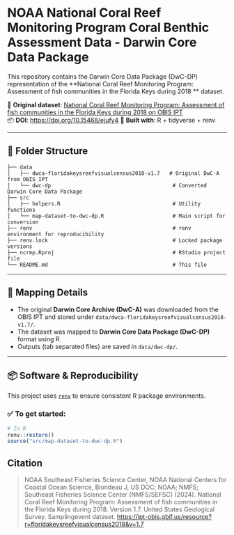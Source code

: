 #  NOAA National Coral Reef Monitoring Program Coral Benthic Assessment Data - Darwin Core Data Package

This repository contains the Darwin Core Data Package (DwC-DP) representation of the **National Coral Reef Monitoring Program: Assessment of fish communities in the Florida Keys during 2018 ** dataset.

🔗 **Original dataset**: [National Coral Reef Monitoring Program: Assessment of fish communities in the Florida Keys during 2018 on OBIS IPT](https://ipt-obis.gbif.us/resource?r=floridakeysreefvisualcensus2018)  
📦 **DOI**: https://doi.org/10.15468/ejufy4
🧰 **Built with**: R + tidyverse + renv

---

## 📁 Folder Structure

```
├── data
│   ├── dwca-floridakeysreefvisualcensus2018-v1.7   # Original DwC-A from OBIS IPT
│   └── dwc-dp                                       # Converted Darwin Core Data Package
├── src
│   ├── helpers.R                                    # Utility functions
│   └── map-dataset-to-dwc-dp.R                      # Main script for conversion
├── renv                                             # renv environment for reproducibility
├── renv.lock                                        # Locked package versions
├── ncrmp.Rproj                                      # RStudio project file
└── README.md                                        # This file
```

---

## 🧪 Mapping Details

- The original **Darwin Core Archive (DwC-A)** was downloaded from the OBIS IPT and stored under `data/dwca-floridakeysreefvisualcensus2018-v1.7/`.
- The dataset was mapped to **Darwin Core Data Package (DwC-DP)** format using R.
- Outputs (tab separated files) are saved in `data/dwc-dp/`.

---

## 📦 Software & Reproducibility

This project uses [`renv`](https://rstudio.github.io/renv/) to ensure consistent R package environments.

### ✅ To get started:

```r
# In R
renv::restore()
source("src/map-dataset-to-dwc-dp.R")
```

## Citation

> NOAA Southeast Fisheries Science Center, NOAA National Centers for Coastal Ocean Science, Blondeau J, US DOC; NOAA; NMFS; Southeast Fisheries Science Center (NMFS/SEFSC) (2024). National Coral Reef Monitoring Program: Assessment of fish communities in the Florida Keys during 2018. Version 1.7. United States Geological Survey. Samplingevent dataset. https://ipt-obis.gbif.us/resource?r=floridakeysreefvisualcensus2018&v=1.7